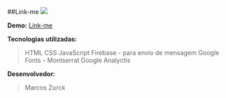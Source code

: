 ﻿##Link-me
![](https://fiverr-res.cloudinary.com/images/t_main1,q_auto,f_auto/gigs/98734508/original/eb6a94d471b7cfc5a70f39267914e6452e1b0d18/do-html-jquery-js-css-firebase-and-nodejs.jpeg)

**Demo:** [Link-me](https://marcoszurck.github.io/link-me/)


**Tecnologias utilizadas:**
> HTML
> CSS
> JavaScript
> Firebase - para envio de mensagem
> Google Fonts - Montserrat
> Google Analyctis


**Desenvolvedor:**
> Marcos Zurck
